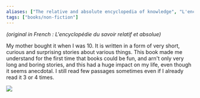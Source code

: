 ```yaml
---
aliases: ["The relative and absolute encyclopedia of knowledge", "L'encyclopédie du savoir relatif et absolu"]
tags: ["books/non-fiction"]
---
```

*(original in French : L'encyclopédie du savoir relatif et absolue)*

My mother bought it when I was 10. It is written in a form of very short, curious and surprising stories about various things. This book made me understand for the first time that books could be fun, and arn't only very long and boring stories, and this had a huge impact on my life, even though it seems anecdotal. I still read few passages sometimes even if I already read it 3 or 4 times. 

![](books_life_changing_bernard_weber.jpg)